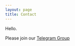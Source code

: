 ```yaml
---
layout: page
title: Contact
---
```


Hello.

Please join our [Telegram Group](https://telegram.me/joinchat/BpyuoAYSuOW7FlKg5NN1Ng)
